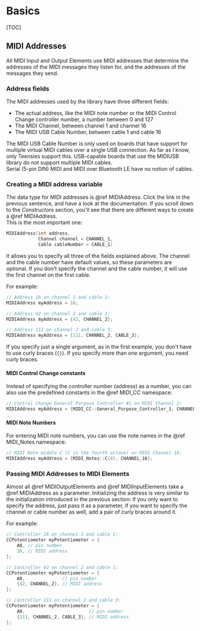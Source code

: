 # Basics

[TOC]

## MIDI Addresses

All MIDI Input and Output Elements use MIDI addresses that determine the 
addresses of the MIDI messages they listen for, and the addresses of the 
messages they send.

### Address fields

The MIDI addresses used by the library have three different fields:

- The actual address, like the MIDI note number or the MIDI Control Change 
  controller number, a number between 0 and 127
- The MIDI Channel, between channel 1 and channel 16
- The MIDI USB Cable Number, between cable 1 and cable 16

The MIDI USB Cable Number is only used on boards that have support for multiple 
virtual MIDI cables over a single USB connection. As far as I know, only 
Teensies support this. USB-capable boards that use the MIDIUSB library do not
support multiple MIDI cables.  
Serial (5-pin DIN) MIDI and MIDI over Bluetooth LE have no notion of cables.

### Creating a MIDI address variable

The data type for MIDI addresses is @ref MIDIAddress. Click the link in the 
previous sentence, and have a look at the documentation. If you scroll down to 
the _Constructors_ section, you'll see that there are different ways to create
a @ref MIDIAddress.  
This is the most important one:

~~~cpp
MIDIAddress(int address, 
            Channel channel = CHANNEL_1,
            Cable cableNumber = CABLE_1)
~~~

It allows you to specify all three of the fields explained above. The channel 
and the cable number have default values, so these parameters are optional. If 
you don't specify the channel and the cable number, it will use the first 
channel on the first cable.

For example:
~~~cpp
// Address 16 on channel 1 and cable 1:
MIDIAddress myAddress = 16;

// Address 42 on channel 2 and cable 1:
MIDIAddress myAddress = {42, CHANNEL_2};

// Address 111 on channel 2 and cable 3:
MIDIAddress myAddress = {111, CHANNEL_2, CABLE_3};
~~~

If you specify just a single argument, as in the first example, you don't have
to use curly braces (`{}`). If you specify more than one argument, you need 
curly braces.

#### MIDI Control Change constants

Instead of specifying the controller number (address) as a number, you can also
use the predefined constants in the @ref MIDI_CC namespace:

~~~cpp
// Control Change General Purpose Controller #1 on MIDI Channel 2:
MIDIAddress myAddress = {MIDI_CC::General_Purpose_Controller_1, CHANNEL_2};
~~~

#### MIDI Note Numbers

For entering MIDI note numbers, you can use the note names in the 
@ref MIDI_Notes namespace:

~~~cpp
// MIDI Note middle C (C in the fourth octave) on MIDI Channel 16:
MIDIAddress myAddress = {MIDI_Notes::C(4), CHANNEL_16};
~~~

### Passing MIDI Addresses to MIDI Elements

Almost all @ref MIDIOutputElements and @ref MIDIInputElements take a 
@ref MIDIAddress as a parameter. Initializing the address is very similar to the
initialization introduced in the previous section: 
if you only want to specify the address, just pass it as a parameter, if you 
want to specify the channel or cable number as well, add a pair of curly braces 
around it.

For example:
~~~cpp
// Controller 16 on channel 1 and cable 1:
CCPotentiometer myPotentiometer = {
    A0, // pin number
    16, // MIDI address
};

// Controller 42 on channel 2 and cable 1:
CCPotentiometer myPotentiometer = {
    A0,              // pin number
    {42, CHANNEL_2}, // MIDI address
};

// Controller 111 on channel 2 and cable 3:
CCPotentiometer myPotentiometer = {
    A0,                        // pin number
    {111, CHANNEL_2, CABLE_3}, // MIDI address
};
~~~
